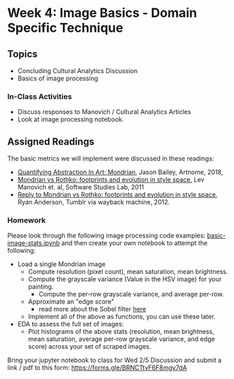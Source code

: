 # Week 4: Image Basics - Domain Specific Technique

## Topics

* Concluding Cultural Analytics Discussion
* Basics of image processing


### In-Class Activities

* Discuss responses to Manovich / Cultural Analytics Articles
* Look at image processing notebook.

## Assigned Readings

The basic metrics we will implement were discussed in these readings:
* [Quantifying Abstraction In Art: Mondrian](https://www.artnome.com/news/2018/4/11/quantifying-modrian-journey-to-abstraction), Jason Bailey, Artnome, 2018,  
* [Mondrian vs Rothko: footprints and evolution in style space](http://lab.softwarestudies.com/2011/06/mondrian-vs-rothko-footprints-and.html), Lev Manovich et. al, Software Studies Lab, 2011
* [Reply to Mondrian vs Rothko: footprints and evolution in style space](https://web.archive.org/web/20120717071426/http://iwasnteventhere.tumblr.com/post/7882377942/reply-to-mondrian-vs-rothko-footprints-and-evolution), Ryan Anderson, Tumblr via wayback machine, 2012.

### Homework

Please look through the following image processing code examples: [basic-image-stats.ipynb](notebooks/basic-image-stats.ipynb) and then create your own notebook to attempt the following: 

* Load a single Mondrian image
  * Compute resolution (pixel count), mean saturation, mean brightness.
  * Compute the grayscale variance (Value in the HSV image) for your painting. 
    * Compute the per-row grayscale variance, and average per-row.
  * Approximate an "edge score"
    * read more about the Sobel filter [here](https://en.wikipedia.org/wiki/Sobel_operator)
  * Implement all of the above as functions, you can use these later.
* EDA to assess the full set of images:
  * Plot histograms of the above stats (resolution, mean brightness, mean saturation, average per-row grayscale variance, and edge score) across your set of scraped images. 
  
Bring your jupyter notebook to class for Wed 2/5 Discussion and submit a link / pdf to this form: https://forms.gle/BRNCTtvF6F8mgy7dA
